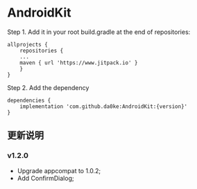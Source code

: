 # AndroidKit

Step 1. Add it in your root build.gradle at the end of repositories:
```
allprojects {
	repositories {
	...
	maven { url 'https://www.jitpack.io' }
	}
}
```

Step 2. Add the dependency
```
dependencies {
	implementation 'com.github.da0ke:AndroidKit:{version}'
}
```


## 更新说明
### v1.2.0
- Upgrade appcompat to 1.0.2;
- Add ConfirmDialog;
